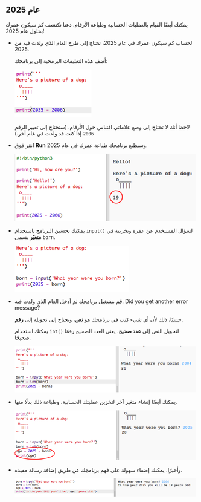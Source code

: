 ## عام 2025

يمكنك أيضًا القيام بالعمليات الحسابية وطباعة الأرقام. دعنا نكتشف كم سيكون عمرك بحلول عام 2025!

+ لحساب كم سيكون عمرك في عام 2025، تحتاج إلى طرح العام الذي ولدت فيه من 2025.
    
    أضف هذه التعليمات البرمجية إلى برنامجك:
    
    ![لقطة الشاشة](images/me-calc.png)
    
    لاحظ أنك لا تحتاج إلى وضع علاماتي اقتباس حول الأرقام. (ستحتاج إلى تغيير الرقم `2006` إذا كنت قد ولدت في عام أخر.)

+ انقر فوق **Run** وسيطبع برنامجك طباعة عمرك في عام 2025.
    
    ![لقطة الشاشة](images/me-calc-run.png)

+ يمكنك تحسين البرنامج باستخدام `input()` لسؤال المستخدم عن عمره وتخزينه في **متغيّر** يسمى `born`.
    
    ![لقطة الشاشة](images/me-input.png)

+ قم بتشغيل برنامجك ثم أدخل العام الذي ولدت فيه. Did you get another error message?
    
    حسنًا، ذلك لأن أي شيء كتب في برنامجك هو **نص**، ويحتاج إلى تحويله إلى **رقم**.
    
    يمكنك استخدام `int()` لتحويل النص إلى **عدد صحيح**. يعني العدد الصحيح رقمًا صحيحًا.
    
    ![لقطة الشاشة](images/me-input-test.png)

+ يمكنك أيضًا إنشاء متغير آخر لتخزين عمليتك الحسابية، وطباعة ذلك بدلًا منها.
    
    ![لقطة الشاشة](images/me-result-variable.png)

+ وأخيرًا، يمكنك إضفاء سهولة على فهم برنامجك عن طريق إضافة رسالة مفيدة.
    
    ![لقطة الشاشة](images/me-message.png)